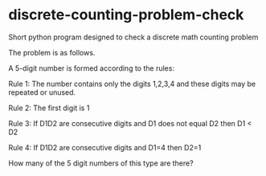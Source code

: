 # discrete-counting-problem-check
Short python program designed to check a discrete math counting problem

The problem is as follows.

A 5-digit number is formed according to the rules:

Rule 1: The number contains only the digits 1,2,3,4 and these digits may be repeated or unused.

Rule 2: The first digit is 1

Rule 3: If D1D2 are consecutive digits and D1 does not equal D2 then D1 < D2

Rule 4: If D1D2 are consecutive digits and D1=4 then D2=1

How many of the 5 digit numbers of this type are there?  
